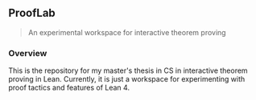 ## ProofLab

> An experimental workspace for interactive theorem proving

### Overview

This is the repository for my master's thesis in CS in interactive theorem proving in Lean.
Currently, it is just a workspace for experimenting with proof tactics and features of Lean 4.
